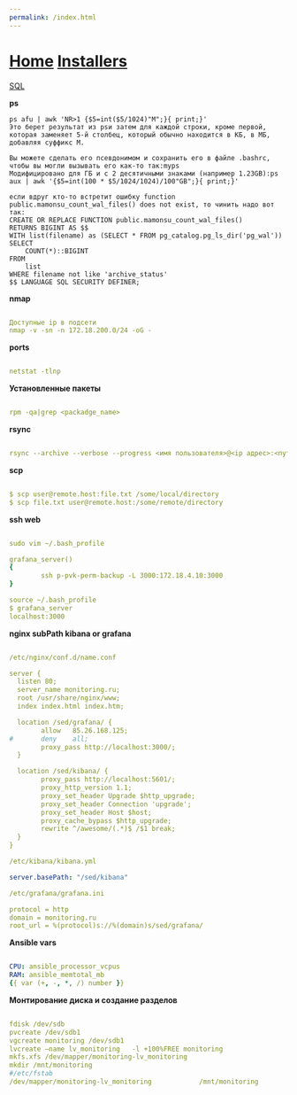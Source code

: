 ```yaml
---
permalink: /index.html
---
```

# [Home](https://div-oops.github.io/mugivar)  [Installers](https://div-oops.github.io/mugivar/installers)  
[SQL](https://div-oops.github.io/mugivar/SQL/)

**ps**
```
ps afu | awk 'NR>1 {$5=int($5/1024)"M";}{ print;}'
Это берет результат из psи затем для каждой строки, кроме первой, которая заменяет 5-й столбец, который обычно находится в КБ, в МБ, добавляя суффикс М.

Вы можете сделать его псевдонимом и сохранить его в файле .bashrc, чтобы вы могли вызывать его как-то так:myps
Модифицировано для ГБ и с 2 десятичными знаками (например 1.23GB):ps aux | awk '{$5=int(100 * $5/1024/1024)/100"GB";}{ print;}'
```

```
если вдруг кто-то встретит ошибку function public.mamonsu_count_wal_files() does not exist, то чинить надо вот так:
CREATE OR REPLACE FUNCTION public.mamonsu_count_wal_files()
RETURNS BIGINT AS $$
WITH list(filename) as (SELECT * FROM pg_catalog.pg_ls_dir('pg_wal'))
SELECT
    COUNT(*)::BIGINT
FROM
    list
WHERE filename not like 'archive_status'
$$ LANGUAGE SQL SECURITY DEFINER;
```
**nmap**
```yml

Доступные ip в подсети
nmap -v -sn -n 172.18.200.0/24 -oG -

```
**ports**
```yml

netstat -tlnp

```
**Установленные пакеты**
```yml

rpm -qa|grep <packadge_name>

```
**rsync**
```yml

rsync --archive --verbose --progress <имя пользователя>@<ip адрес>:<путь к папке или файлу на серваке> <путь к файлу или папке на твоём серваке>

```
**scp**
```yml

$ scp user@remote.host:file.txt /some/local/directory
$ scp file.txt user@remote.host:/some/remote/directory

```
**ssh web**
```yml

sudo vim ~/.bash_profile 

grafana_server()
{
        ssh p-pvk-perm-backup -L 3000:172.18.4.10:3000
}

source ~/.bash_profile
$ grafana_server
localhost:3000

```
**nginx subPath kibana or grafana**
```yml

/etc/nginx/conf.d/name.conf

server {
  listen 80;
  server_name monitoring.ru;
  root /usr/share/nginx/www;
  index index.html index.htm;

  location /sed/grafana/ {
        allow   85.26.168.125;
#       deny    all;
        proxy_pass http://localhost:3000/;
  }

  location /sed/kibana/ {
        proxy_pass http://localhost:5601/;
        proxy_http_version 1.1;
        proxy_set_header Upgrade $http_upgrade;
        proxy_set_header Connection 'upgrade';
        proxy_set_header Host $host;
        proxy_cache_bypass $http_upgrade;
        rewrite ^/awesome/(.*)$ /$1 break;
  }
}

/etc/kibana/kibana.yml

server.basePath: "/sed/kibana"

/etc/grafana/grafana.ini

protocol = http
domain = monitoring.ru
root_url = %(protocol)s://%(domain)s/sed/grafana/

```
**Ansible vars**
```yml

CPU: ansible_processor_vcpus
RAM: ansible_memtotal_mb
{{ var (+, -, *, /) number }}
```
**Монтирование диска и создание разделов**
```yml

fdisk /dev/sdb
pvcreate /dev/sdb1
vgcreate monitoring /dev/sdb1
lvcreate —name lv_monitoring   -l +100%FREE monitoring
mkfs.xfs /dev/mapper/monitoring-lv_monitoring   
mkdir /mnt/monitoring
#/etc/fstab
/dev/mapper/monitoring-lv_monitoring            /mnt/monitoring         xfs     defaults        0 0

```
